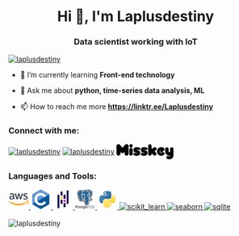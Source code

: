 <h1 align="center">Hi 👋, I'm Laplusdestiny</h1>
<h3 align="center">Data scientist working with IoT</h3>

<p align="left"> <a href="https://twitter.com/laplusdestiny" target="blank"><img src="https://img.shields.io/twitter/follow/laplusdestiny?logo=twitter&style=for-the-badge" alt="laplusdestiny" /></a> </p>

- 🌱 I’m currently learning **Front-end technology**

- 💬 Ask me about **python, time-series data analysis, ML**

- 📫 How to reach me more **https://linktr.ee/Laplusdestiny**

<h3 align="left">Connect with me:</h3>
<p align="left">
<a href="https://twitter.com/laplusdestiny" target="blank"><img align="center" src="https://raw.githubusercontent.com/rahuldkjain/github-profile-readme-generator/master/src/images/icons/Social/twitter.svg" alt="laplusdestiny" height="30" width="40" /></a>
<a href="https://kaggle.com/laplusdestiny" target="blank"><img align="center" src="https://raw.githubusercontent.com/rahuldkjain/github-profile-readme-generator/master/src/images/icons/Social/kaggle.svg" alt="laplusdestiny" height="30" width="40" /></a>
<a href="https://misskey.io/@Laplusdestiny" target="blank"><img align="center" src="https://raw.githubusercontent.com/misskey-dev/assets/main/misskey.svg" height="30"></a>
</p>

<h3 align="left">Languages and Tools:</h3>
<p align="left"> <a href="https://aws.amazon.com" target="_blank" rel="noreferrer"> <img src="https://raw.githubusercontent.com/devicons/devicon/master/icons/amazonwebservices/amazonwebservices-original-wordmark.svg" alt="aws" width="40" height="40"/> </a> <a href="https://www.cprogramming.com/" target="_blank" rel="noreferrer"> <img src="https://raw.githubusercontent.com/devicons/devicon/master/icons/c/c-original.svg" alt="c" width="40" height="40"/> </a> <a href="https://pandas.pydata.org/" target="_blank" rel="noreferrer"> <img src="https://raw.githubusercontent.com/devicons/devicon/2ae2a900d2f041da66e950e4d48052658d850630/icons/pandas/pandas-original.svg" alt="pandas" width="40" height="40"/> </a> <a href="https://www.postgresql.org" target="_blank" rel="noreferrer"> <img src="https://raw.githubusercontent.com/devicons/devicon/master/icons/postgresql/postgresql-original-wordmark.svg" alt="postgresql" width="40" height="40"/> </a> <a href="https://www.python.org" target="_blank" rel="noreferrer"> <img src="https://raw.githubusercontent.com/devicons/devicon/master/icons/python/python-original.svg" alt="python" width="40" height="40"/> </a> <a href="https://scikit-learn.org/" target="_blank" rel="noreferrer"> <img src="https://upload.wikimedia.org/wikipedia/commons/0/05/Scikit_learn_logo_small.svg" alt="scikit_learn" width="40" height="40"/> </a> <a href="https://seaborn.pydata.org/" target="_blank" rel="noreferrer"> <img src="https://seaborn.pydata.org/_images/logo-mark-lightbg.svg" alt="seaborn" width="40" height="40"/> </a> <a href="https://www.sqlite.org/" target="_blank" rel="noreferrer"> <img src="https://www.vectorlogo.zone/logos/sqlite/sqlite-icon.svg" alt="sqlite" width="40" height="40"/> </a> </p>

<p><img align="center" src="https://github-readme-stats.vercel.app/api/top-langs?username=laplusdestiny&show_icons=true&locale=en&layout=compact" alt="laplusdestiny" /></p>

